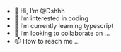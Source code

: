 - 👋 Hi, I’m @Dshhh
- 👀 I’m interested in coding 
- 🌱 I’m currently learning typescript
- 💞️ I’m looking to collaborate on ...
- 📫 How to reach me ...

<!---
Dshhh/Dshhh is a ✨ special ✨ repository because its `README.md` (this file) appears on your GitHub profile.
You can click the Preview link to take a look at your changes.
--->
